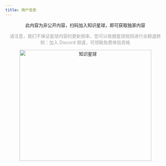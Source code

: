 ```yaml
---
title: 用户信息
---
```


<div align="center">

此内容为非公开内容，扫码加入知识星球，即可获取独家内容

<p style="color: rgb(160, 160, 160);">
请注意，我们不保证星球内容的更新频率，您可以依据星球规则进行全额退款
<br/>
附：加入 Discord 频道，可领取免费体验资格
</p>

<img height="349" width="415" src="https://wu-clan.github.io/picx-images-hosting/知识星球.png" alt="知识星球">

</div>
